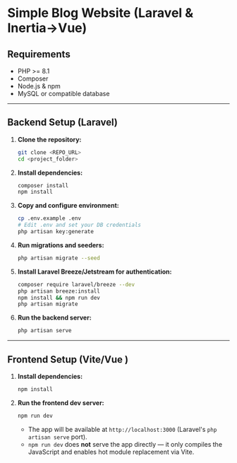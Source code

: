 # Simple Blog Website (Laravel & Inertia->Vue)

## Requirements

- PHP >= 8.1
- Composer
- Node.js & npm
- MySQL or compatible database

---

## Backend Setup (Laravel)

1. **Clone the repository:**

    ```bash
    git clone <REPO_URL>
    cd <project_folder>
    ```

2. **Install dependencies:**

    ```bash
    composer install
    npm install
    ```

3. **Copy and configure environment:**

    ```bash
    cp .env.example .env
    # Edit .env and set your DB credentials
    php artisan key:generate
    ```

4. **Run migrations and seeders:**

    ```bash
    php artisan migrate --seed
    ```

5. **Install Laravel Breeze/Jetstream for authentication:**

    ```bash
    composer require laravel/breeze --dev
    php artisan breeze:install
    npm install && npm run dev
    php artisan migrate
    ```

6. **Run the backend server:**
    ```bash
    php artisan serve
    ```

---

## Frontend Setup (Vite/Vue )

1. **Install dependencies:**

    ```bash
    npm install
    ```

2. **Run the frontend dev server:**
    ```bash
    npm run dev
    ```
    - The app will be available at `http://localhost:3000` (Laravel's `php artisan serve` port).
    - `npm run dev` does **not** serve the app directly — it only compiles the JavaScript and enables hot module replacement via Vite.
